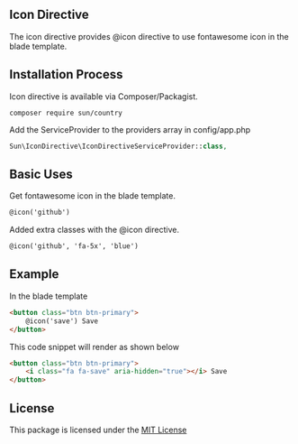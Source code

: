 ## Icon Directive

The icon directive provides @icon directive to use fontawesome icon in the blade template.

## Installation Process
 
Icon directive is available via Composer/Packagist.

```
composer require sun/country
```

Add the ServiceProvider to the providers array in config/app.php

```php
Sun\IconDirective\IconDirectiveServiceProvider::class,
```

## Basic Uses

Get fontawesome icon in the blade template.

```html
@icon('github')
```

Added extra classes with the @icon directive.

```html
@icon('github', 'fa-5x', 'blue')
```

## Example

In the blade template

```html
<button class="btn btn-primary">
    @icon('save') Save
</button>
```

This code snippet will render as shown below

```html
<button class="btn btn-primary">
    <i class="fa fa-save" aria-hidden="true"></i> Save
</button>
```

## License
This package is licensed under the [MIT License](https://github.com/iftekhersunny/IconDirective/blob/master/LICENSE)
